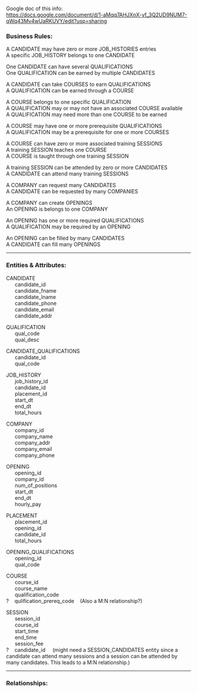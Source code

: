 Google doc of this info: <br>
https://docs.google.com/document/d/1-aMqq7AHJXnX-yf_3Q2UD9NUM7-qWq43Mv4wUaRKUVY/edit?usp=sharing 

<h3> Business Rules: </h3>
<p>
A CANDIDATE may have zero or more JOB_HISTORIES entries <br>
A specific JOB_HISTORY belongs to one CANDIDATE <br>

One CANDIDATE can have several QUALIFICATIONS <br>
One QUALIFICATION can be earned by multiple CANDIDATES <br>

A CANDIDATE can take COURSES to earn QUALIFICATIONS <br>
A QUALIFICATION can be earned through a COURSE <br>

A COURSE belongs to one specific QUALIFICATION <br>
A QUALIFICATION may or may not have an associated COURSE available <br>
A QUALIFICATION may need more than one COURSE to be earned <br>

A COURSE may have one or more prerequisite QUALIFICATIONS <br>
A QUALIFICATION may be a prerequisite for one or more COURSES <br>

A COURSE can have zero or more associated training SESSIONS <br>
A training SESSION teaches one COURSE <br>
A COURSE is taught through one training SESSION <br>

A training SESSION can be attended by zero or more CANDIDATES <br>
A CANDIDATE can attend many training SESSIONS <br>

A COMPANY can request many CANDIDATES <br>
A CANDIDATE can be requested by many COMPANIES <br>

A COMPANY can create OPENINGS <br>
An OPENING is belongs to one COMPANY <br>

An OPENING has one or more required QUALIFICATIONS <br>
A QUALIFICATION may be required by an OPENING <br>

An OPENING can be filled by many CANDIDATES <br>
A CANDIDATE can fill many OPENINGS <br>
</p>




---

<h3> Entities & Attributes: </h3>
<p>
CANDIDATE <br>
	&nbsp;&nbsp;&nbsp;&nbsp;&nbsp;&nbsp;candidate_id <br>
	&nbsp;&nbsp;&nbsp;&nbsp;&nbsp;&nbsp;candidate_fname <br>
	&nbsp;&nbsp;&nbsp;&nbsp;&nbsp;&nbsp;candidate_lname <br>
	&nbsp;&nbsp;&nbsp;&nbsp;&nbsp;&nbsp;candidate_phone <br>
	&nbsp;&nbsp;&nbsp;&nbsp;&nbsp;&nbsp;candidate_email <br>
	&nbsp;&nbsp;&nbsp;&nbsp;&nbsp;&nbsp;candidate_addr <br>

QUALIFICATION <br>
  &nbsp;&nbsp;&nbsp;&nbsp;&nbsp;&nbsp;qual_code <br>
	&nbsp;&nbsp;&nbsp;&nbsp;&nbsp;&nbsp;qual_desc <br>

CANDIDATE_QUALIFICATIONS	<br>
&nbsp;&nbsp;&nbsp;&nbsp;&nbsp;&nbsp;candidate_id <br>
&nbsp;&nbsp;&nbsp;&nbsp;&nbsp;&nbsp;qual_code	<br>

JOB_HISTORY <br>
	&nbsp;&nbsp;&nbsp;&nbsp;&nbsp;&nbsp;job_history_id <br>
  &nbsp;&nbsp;&nbsp;&nbsp;&nbsp;&nbsp;candidate_id <br>
	&nbsp;&nbsp;&nbsp;&nbsp;&nbsp;&nbsp;placement_id <br>
	&nbsp;&nbsp;&nbsp;&nbsp;&nbsp;&nbsp;start_dt <br>
	&nbsp;&nbsp;&nbsp;&nbsp;&nbsp;&nbsp;end_dt <br>
	&nbsp;&nbsp;&nbsp;&nbsp;&nbsp;&nbsp;total_hours <br>

COMPANY <br>
	&nbsp;&nbsp;&nbsp;&nbsp;&nbsp;&nbsp;company_id <br> 
	&nbsp;&nbsp;&nbsp;&nbsp;&nbsp;&nbsp;company_name <br>
	&nbsp;&nbsp;&nbsp;&nbsp;&nbsp;&nbsp;company_addr <br>
	&nbsp;&nbsp;&nbsp;&nbsp;&nbsp;&nbsp;company_email <br>
	&nbsp;&nbsp;&nbsp;&nbsp;&nbsp;&nbsp;company_phone <br>

OPENING <br>
  &nbsp;&nbsp;&nbsp;&nbsp;&nbsp;&nbsp;opening_id <br>
	&nbsp;&nbsp;&nbsp;&nbsp;&nbsp;&nbsp;company_id <br>
	&nbsp;&nbsp;&nbsp;&nbsp;&nbsp;&nbsp;num_of_positions <br>
	&nbsp;&nbsp;&nbsp;&nbsp;&nbsp;&nbsp;start_dt <br>
	&nbsp;&nbsp;&nbsp;&nbsp;&nbsp;&nbsp;end_dt <br>
	&nbsp;&nbsp;&nbsp;&nbsp;&nbsp;&nbsp;hourly_pay <br>

PLACEMENT <br>
	&nbsp;&nbsp;&nbsp;&nbsp;&nbsp;&nbsp;placement_id <br>
	&nbsp;&nbsp;&nbsp;&nbsp;&nbsp;&nbsp;opening_id <br>
	&nbsp;&nbsp;&nbsp;&nbsp;&nbsp;&nbsp;candidate_id <br>
	&nbsp;&nbsp;&nbsp;&nbsp;&nbsp;&nbsp;total_hours  <br>

OPENING_QUALIFICATIONS <br>
&nbsp;&nbsp;&nbsp;&nbsp;&nbsp;&nbsp;opening_id <br>
&nbsp;&nbsp;&nbsp;&nbsp;&nbsp;&nbsp;qual_code<br>

COURSE<br>
	&nbsp;&nbsp;&nbsp;&nbsp;&nbsp;&nbsp;course_id<br>
  &nbsp;&nbsp;&nbsp;&nbsp;&nbsp;&nbsp;course_name<br>
	&nbsp;&nbsp;&nbsp;&nbsp;&nbsp;&nbsp;qualification_code<br>
?&nbsp;&nbsp;&nbsp;&nbsp;qulification_prereq_code	 &nbsp;&nbsp;&nbsp;(Also a M:N relationship?)<br>

SESSION<br>
	&nbsp;&nbsp;&nbsp;&nbsp;&nbsp;&nbsp;session_id<br>
	&nbsp;&nbsp;&nbsp;&nbsp;&nbsp;&nbsp;course_id<br>
	&nbsp;&nbsp;&nbsp;&nbsp;&nbsp;&nbsp;start_time <br>
	&nbsp;&nbsp;&nbsp;&nbsp;&nbsp;&nbsp;end_time <br>
	&nbsp;&nbsp;&nbsp;&nbsp;&nbsp;&nbsp;session_fee <br>
?&nbsp;&nbsp;&nbsp;&nbsp;candidate_id 	&nbsp;&nbsp;&nbsp;&nbsp;(might need a SESSION_CANDIDATES entity since a candidate can attend many sessions and a session can be attended by many candidates. This leads to a M:N relationship.)<br>
</p>

---

<h3> Relationships:</h3>

